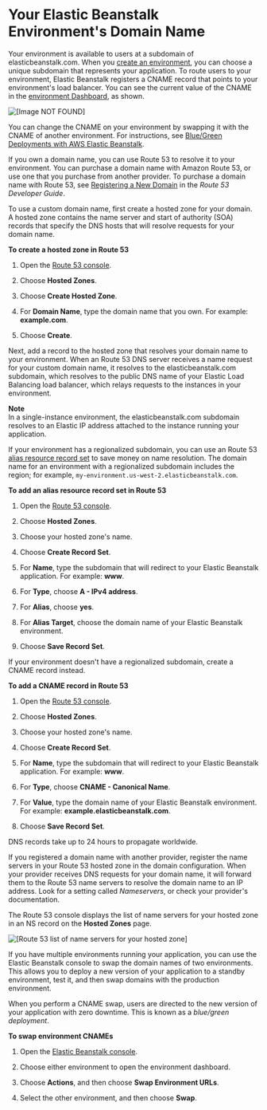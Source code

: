 # Your Elastic Beanstalk Environment's Domain Name<a name="customdomains"></a>

Your environment is available to users at a subdomain of elasticbeanstalk\.com\. When you [create an environment](using-features.environments.md), you can choose a unique subdomain that represents your application\. To route users to your environment, Elastic Beanstalk registers a CNAME record that points to your environment's load balancer\. You can see the current value of the CNAME in the [environment Dashboard](environments-console.md#environments-dashboard), as shown\.

![\[Image NOT FOUND\]](http://docs.aws.amazon.com/elasticbeanstalk/latest/dg/images/environment-management-dashboard-url.png)

You can change the CNAME on your environment by swapping it with the CNAME of another environment\. For instructions, see [Blue/Green Deployments with AWS Elastic Beanstalk](using-features.CNAMESwap.md)\.

If you own a domain name, you can use Route 53 to resolve it to your environment\. You can purchase a domain name with Amazon Route 53, or use one that you purchase from another provider\. To purchase a domain name with Route 53, see [Registering a New Domain](http://docs.aws.amazon.com/Route53/latest/DeveloperGuide/domain-register.html) in the *Route 53 Developer Guide*\.

To use a custom domain name, first create a hosted zone for your domain\. A hosted zone contains the name server and start of authority \(SOA\) records that specify the DNS hosts that will resolve requests for your domain name\.

**To create a hosted zone in Route 53**

1. Open the [Route 53 console](https://console.aws.amazon.com/route53/home)\.

1. Choose **Hosted Zones**\.

1. Choose **Create Hosted Zone**\.

1. For **Domain Name**, type the domain name that you own\. For example: **example\.com**\.

1. Choose **Create**\.

Next, add a record to the hosted zone that resolves your domain name to your environment\. When an Route 53 DNS server receives a name request for your custom domain name, it resolves to the elasticbeanstalk\.com subdomain, which resolves to the public DNS name of your Elastic Load Balancing load balancer, which relays requests to the instances in your environment\.

**Note**  
In a single\-instance environment, the elasticbeanstalk\.com subdomain resolves to an Elastic IP address attached to the instance running your application\.

If your environment has a regionalized subdomain, you can use an Route 53 [alias resource record set](http://docs.aws.amazon.com/Route53/latest/DeveloperGuide/resource-record-sets-choosing-alias-non-alias.html) to save money on name resolution\. The domain name for an environment with a regionalized subdomain includes the region; for example, `my-environment.us-west-2.elasticbeanstalk.com`\.

**To add an alias resource record set in Route 53**

1. Open the [Route 53 console](https://console.aws.amazon.com/route53/home)\.

1. Choose **Hosted Zones**\.

1. Choose your hosted zone's name\.

1. Choose **Create Record Set**\.

1. For **Name**, type the subdomain that will redirect to your Elastic Beanstalk application\. For example: **www**\.

1. For **Type**, choose **A \- IPv4 address**\.

1. For **Alias**, choose **yes**\.

1. For **Alias Target**, choose the domain name of your Elastic Beanstalk environment\.

1. Choose **Save Record Set**\.

If your environment doesn't have a regionalized subdomain, create a CNAME record instead\.

**To add a CNAME record in Route 53**

1. Open the [Route 53 console](https://console.aws.amazon.com/route53/home)\.

1. Choose **Hosted Zones**\.

1. Choose your hosted zone's name\.

1. Choose **Create Record Set**\.

1. For **Name**, type the subdomain that will redirect to your Elastic Beanstalk application\. For example: **www**\.

1. For **Type**, choose **CNAME \- Canonical Name**\.

1. For **Value**, type the domain name of your Elastic Beanstalk environment\. For example: **example\.elasticbeanstalk\.com**\.

1. Choose **Save Record Set**\.

DNS records take up to 24 hours to propagate worldwide\.

If you registered a domain name with another provider, register the name servers in your Route 53 hosted zone in the domain configuration\. When your provider receives DNS requests for your domain name, it will forward them to the Route 53 name servers to resolve the domain name to an IP address\. Look for a setting called *Nameservers*, or check your provider's documentation\.

The Route 53 console displays the list of name servers for your hosted zone in an NS record on the **Hosted Zones** page\.

![\[Route 53 list of name servers for your hosted zone\]](http://docs.aws.amazon.com/elasticbeanstalk/latest/dg/images/route53-nameservers.png)

If you have multiple environments running your application, you can use the Elastic Beanstalk console to swap the domain names of two environments\. This allows you to deploy a new version of your application to a standby environment, test it, and then swap domains with the production environment\.

When you perform a CNAME swap, users are directed to the new version of your application with zero downtime\. This is known as a *blue/green deployment*\.

**To swap environment CNAMEs**

1. Open the [Elastic Beanstalk console](https://console.aws.amazon.com/elasticbeanstalk)\.

1. Choose either environment to open the environment dashboard\.

1. Choose **Actions**, and then choose **Swap Environment URLs**\.

1. Select the other environment, and then choose **Swap**\.